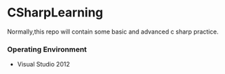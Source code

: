 # CSharpLearning
Normally,this repo will contain some basic and advanced c sharp practice.



### Operating Environment

- Visual Studio 2012

